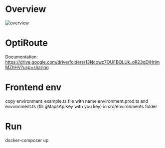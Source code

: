 # Overview
![overview](https://github.com/user-attachments/assets/791d9a40-15b0-4f36-9cd3-66565e6631a1)

# OptiRoute
Documentation: https://drive.google.com/drive/folders/13Ncowz7OUFBQLUk_oR23gDjHrImMZhHV?usp=sharing

# Frontend env
copy environment_example.ts file with name environment.prod.ts and environment.ts (fill gMapsApiKey with you key) in src/environments folder

# Run
docker-composer up
